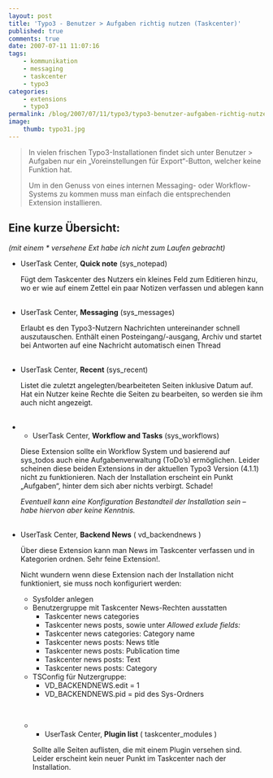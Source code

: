```yaml
---
layout: post
title: 'Typo3 - Benutzer > Aufgaben richtig nutzen (Taskcenter)'
published: true
comments: true
date: 2007-07-11 11:07:16
tags:
    - kommunikation
    - messaging
    - taskcenter
    - typo3
categories:
    - extensions
    - typo3
permalink: /blog/2007/07/11/typo3/typo3-benutzer-aufgaben-richtig-nutzen-taskcenter
image:
    thumb: typo31.jpg
---
```

> In vielen frischen Typo3-Installationen findet sich unter Benutzer > Aufgaben nur ein &#8222;Voreinstellungen für Export&#8220;-Button, welcher keine Funktion hat.
> 
> Um in den Genuss von eines internen Messaging- oder Workflow-Systems zu kommen muss man einfach die entsprechenden Extension installieren.



## Eine kurze Übersicht:

 _(mit einem * versehene Ext habe ich nicht zum Laufen gebracht)_

  * UserTask Center, **Quick note** (sys_notepad)
  
    Fügt dem Taskcenter des Nutzers ein kleines Feld zum Editieren hinzu, wo er wie auf einem Zettel ein paar Notizen verfassen und ablegen kann  
    &nbsp;
  * UserTask Center, **Messaging** (sys_messages)
  
    Erlaubt es den Typo3-Nutzern Nachrichten untereinander schnell auszutauschen. Enthält einen Posteingang/-ausgang, Archiv und startet bei Antworten auf eine Nachricht automatisch einen Thread  
    &nbsp;
  * UserTask Center, **Recent** (sys_recent)
  
    Listet die zuletzt angelegten/bearbeiteten Seiten inklusive Datum auf. Hat ein Nutzer keine Rechte die Seiten zu bearbeiten, so werden sie ihm auch nicht angezeigt.  
    &nbsp;
  * * UserTask Center, **Workflow and Tasks** (sys_workflows)
  
    Diese Extension sollte ein Workflow System und basierend auf sys_todos auch eine Aufgabenverwaltung (ToDo&#8217;s) ermöglichen. Leider scheinen diese beiden Extensions in der aktuellen Typo3 Version (4.1.1) nicht zu funktionieren. Nach der Installation erscheint ein Punkt &#8222;Aufgaben&#8220;, hinter dem sich aber nichts verbirgt. Schade!
  
    _Eventuell kann eine Konfiguration Bestandteil der Installation sein &#8211; habe hiervon aber keine Kenntnis._  
    &nbsp;
  * UserTask Center, **Backend News** ( vd_backendnews )
  
    Über diese Extension kann man News im Taskcenter verfassen und in Kategorien ordnen. Sehr feine Extension!.
  
    Nicht wundern wenn diese Extension nach der Installation nicht funktioniert, sie muss noch konfiguriert werden: 
      * Sysfolder anlegen
      * Benutzergruppe mit Taskcenter News-Rechten ausstatten 
          * Taskcenter news categories
          * Taskcenter news posts, sowie unter _Allowed exlude fields:_
          * Taskcenter news categories: Category name
          * Taskcenter news posts: News title
          * Taskcenter news posts: Publication time
          * Taskcenter news posts: Text
          * Taskcenter news posts: Category
      * TSConfig für Nutzergruppe: 
          * VD_BACKENDNEWS.edit = 1
          * VD_BACKENDNEWS.pid = pid des Sys-Ordners
    
    &nbsp; 
    
      * * UserTask Center, **Plugin list** ( taskcenter_modules )
  
        Sollte alle Seiten auflisten, die mit einem Plugin versehen sind. Leider erscheint kein neuer Punkt im Taskcenter nach der Installation.